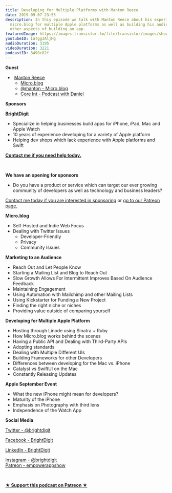```yaml
---
title: Developing for Multiple Platforms with Manton Reece
date: 2019-09-07 23:55
description: In this episode we talk with Manton Reece about his experience developing
  micro.blog for multiple Apple platforms as well as building his audience, monetization,
  other aspects of building an app.
featuredImage: https://images.transistor.fm/file/transistor/images/show/122/full_1533929410-artwork.jpg
youtubeID: IaTgg3AljHg
audioDuration: 3195
videoDuration: 3221
podcastID: 3498c82f
---
```

<p><b>Guest</b></p><ul><li> <a href="https://manton.org">Manton Reece</a><ul>
<li><a href="https://micro.blog/">Micro.blog</a></li>
<li><a href="https://micro.blog/manton">@manton - Micro.blog</a></li>
<li><a href="https://coreint.org">Core Int - Podcast with Daniel</a></li>
</ul>
</li></ul><p><b>Sponsors</b></p><p><a href="https://brightdigit.com"><strong>BrightDigit</strong></a></p><ul>
<li>Specialize in helping businesses build apps for iPhone, iPad, Mac and Apple Watch</li>
<li>10 years of experience developing for a variety of Apple platform</li>
<li>Helping dev shops which lack experience with Apple platforms and Swift</li>
</ul><p><a href="https://brightdigit.com/contact/"><strong>Contact me if you need help today.</strong></a></p><p><br></p><p><strong>We have an opening for sponsors</strong></p><ul><li>Do you have a product or service which can target our ever growing community of developers as well as technology and business leaders? </li></ul><p><a href="https://brightdigit.com/contact/">Contact me today if you are interested in sponsoring</a> or <a href="https://www.patreon.com/empowerappsshow">go to our Patreon page.</a></p><p><b>Micro.blog</b></p><ul>
<li>Self-Hosted and Indie Web Focus</li>
<li>Dealing with Twitter Issues<ul>
<li>Developer-Friendly</li>
<li>Privacy</li>
<li>Community Issues</li>
</ul>
</li>
</ul><p><b>Marketing to an Audience</b></p><ul>
<li>Reach Out and Let People Know</li>
<li>Starting a Mailing List and Blog to Reach Out</li>
<li>Slow Growth Allows For Intermittent Improves Based On Audience Feedback</li>
<li>Maintaining Engagement</li>
<li>Using Automation with Mailchimp and other Mailing Lists</li>
<li>Using Kickstarter for Funding a New Project</li>
<li>Finding the right niche or niches</li>
<li>Providing value outside of comparing yourself</li>
</ul><p><b>Developing for Multiple Apple Platform</b></p><ul>
<li>Hosting through Linode using Sinatra + Ruby</li>
<li>How Micro.blog works behind the scenes</li>
<li>Having a Public API and Dealing with Third-Party APIs</li>
<li>Adopting standards</li>
<li>Dealing with Multiple Different UIs</li>
<li>Building Frameworks for other Developers</li>
<li>Differences between developing for the Mac vs. iPhone</li>
<li>Catalyst vs SwiftUI on the Mac</li>
<li>Constantly Releasing Updates</li>
</ul><p><b>Apple September Event</b></p><ul>
<li>What the new iPhone might mean for developers?</li>
<li>Maturity of the iPhone</li>
<li>Emphasis on Photography with third lens</li>
<li>Independence of the Watch App</li>
</ul><p><b>Social Media</b></p><p><a href="https://twitter.com/brightdigit">Twitter - @brightdigit</a></p><p><a href="http://facebook.com/brightdigit">Facebook - BrightDigit</a></p><p><a href="https://www.linkedin.com/company/bright-digit">LinkedIn - BrightDigit</a></p><p><a href="https://www.instagram.com/brightdigit/">Instagram - @brightdigit</a><br><a href="https://www.patreon.com/empowerappsshow">Patreon - empowerappshow</a></p><p><br></p><p><strong><a href="https://www.patreon.com/empowerappsshow" rel="payment" title="★ Support this podcast on Patreon ★">★ Support this podcast on Patreon ★</a></strong></p>
      

